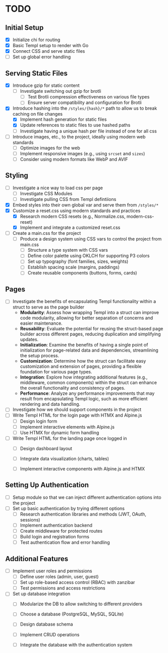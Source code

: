 # TODO

## Initial Setup

- [x] Initialize chi for routing
- [x] Basic Templ setup to render with Go
- [x] Connect CSS and serve static files
- [ ] Set up global error handling

## Serving Static Files

- [x] Introduce gzip for static content
    - [ ] Investigate switching out gzip for brotli
        - [ ] Test Brotli compression effectiveness on various file types
        - [ ] Ensure server compatibility and configuration for Brotli
- [x] Introduce hashing into the `/styles/{hash}/*` path to allow us to break caching on file changes
    - [x] Implement hash generation for static files
    - [x] Update references to static files to use hashed paths
    - [ ] Investigate having a unique hash per file instead of one for all css
- [ ] Introduce images, etc., to the project, ideally using modern web standards
    - [ ] Optimize images for the web
    - [ ] Implement responsive images (e.g., using `srcset` and `sizes`)
    - [ ] Consider using modern formats like WebP and AVIF

## Styling

- [ ] Investigate a nice way to load css per page
    - [ ] Investigate CSS Modules
    - [ ] Investigate pulling CSS from Templ defintiions
- [x] Embed styles into their own global var and serve them from `/styles/*`
- [X] Customize a reset.css using modern standards and practices
    - [X] Research modern CSS resets (e.g., Normalize.css, modern-css-reset)
    - [X] Implement and integrate a customized reset.css
- [ ] Create a main.css for the project
    - [ ] Produce a design system using CSS vars to control the project from main.css
        - [ ] Structure a type system with CSS vars
        - [ ] Define color palette using OKLCH for supporting P3 colors
        - [ ] Set up typography (font families, sizes, weights)
        - [ ] Establish spacing scale (margins, paddings)
        - [ ] Create reusable components (buttons, forms, cards)

## Pages

- [ ] Investigate the benefits of encapsulating Templ functionality within a struct to serve as the page builder
    - **Modularity**: Assess how wrapping Templ into a struct can improve code modularity, allowing for better separation of concerns and easier maintenance.
    - **Reusability**: Evaluate the potential for reusing the struct-based page builder across different pages, reducing duplication and simplifying updates.
    - **Initialization**: Examine the benefits of having a single point of initialization for page-related data and dependencies, streamlining the setup process.
    - **Customization**: Determine how the struct can facilitate easy customization and extension of pages, providing a flexible foundation for various page types.
    - **Integration**: Explore how integrating additional features (e.g., middleware, common components) within the struct can enhance the overall functionality and consistency of pages.
    - **Performance**: Analyze any performance improvements that may result from encapsulating Templ logic, such as more efficient rendering and data handling.
- [ ] Investigate how we should support components in the project
- [ ] Write Templ HTML for the login page with HTMX and Alpine.js
    - [ ] Design login form
    - [ ] Implement interactive elements with Alpine.js
    - [ ] Use HTMX for dynamic form handling
- [ ] Write Templ HTML for the landing page once logged in
    - [ ] Design dashboard layout
    - [ ] Integrate data visualization (charts, tables)
    - [ ] Implement interactive components with Alpine.js and HTMX


## Setting Up Authentication

- [ ] Setup module so that we can inject different authentication options into the project
- [ ] Set up basic authentication by trying different options
    - [ ] Research authentication libraries and methods (JWT, OAuth, sessions)
    - [ ] Implement authentication backend
    - [ ] Create middleware for protected routes
    - [ ] Build login and registration forms
    - [ ] Test authentication flow and error handling

## Additional Features

- [ ] Implement user roles and permissions
    - [ ] Define user roles (admin, user, guest)
    - [ ] Set up role-based access control (RBAC) with zanzibar
    - [ ] Test permissions and access restrictions
- [ ] Set up database integration
    - [ ] Modularize the DB to allow switching to different providers
    - [ ] Choose a database (PostgreSQL, MySQL, SQLite)
    - [ ] Design database schema
    - [ ] Implement CRUD operations
    - [ ] Integrate the database with the authentication system

